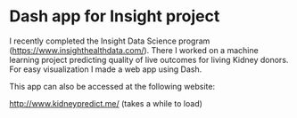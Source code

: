 # Dash app for Insight project

I recently completed the Insight Data Science program (https://www.insighthealthdata.com/). There I worked on a machine learning project predicting quality of live outcomes for living Kidney donors. For easy visualization I  made a web app using Dash. 

This app can also be accessed at the following website:

http://www.kidneypredict.me/ (takes a while to load)

